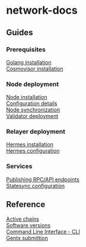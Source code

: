 # network-docs

## Guides

### Prerequisites
[Golang installation](prerequisites/install_golang.md)  
[Cosmovisor installation](prerequisites/install_cosmovisor.md)


### Node deployment
[Node installation](node_deployment/node_install.md)  
[Configuration details]()  
[Node synchronization](node_deployment/node_synchronization.md)  
[Validator deployment](node_deployment/validator_deployment.md)  


### Relayer deployment
[Hermes installation](relayer_deployment/hermes_installation.md)  
[Hermes configuration]()  


### Services
[Publishing RPC/API endpoints]()  
[Statesync configuration]()


## Reference
[Active chains](references/active_networks.md)  
[Software versions](references/software_versions.md)  
[Command Line Interface - CLI](references/command_line_interface.md)  
[Gentx submittion](references/gentx_submission.md)
